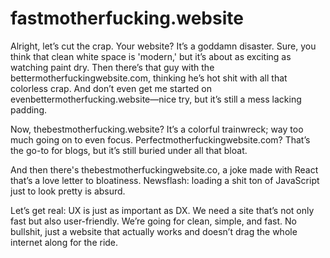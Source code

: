 # fastmotherfucking.website

Alright, let’s cut the crap. Your website? It’s a goddamn disaster. Sure, you think that clean white space is 'modern,' but it’s about as exciting as watching paint dry. Then there’s that guy with the bettermotherfuckingwebsite.com, thinking he’s hot shit with all that colorless crap. And don’t even get me started on evenbettermotherfucking.website—nice try, but it’s still a mess lacking padding.

Now, thebestmotherfucking.website? It’s a colorful trainwreck; way too much going on to even focus. Perfectmotherfuckingwebsite.com? That’s the go-to for blogs, but it’s still buried under all that bloat.

And then there's thebestmotherfuckingwebsite.co, a joke made with React that’s a love letter to bloatiness. Newsflash: loading a shit ton of JavaScript just to look pretty is absurd.

Let’s get real: UX is just as important as DX. We need a site that’s not only fast but also user-friendly. We’re going for clean, simple, and fast. No bullshit, just a website that actually works and doesn’t drag the whole internet along for the ride.
